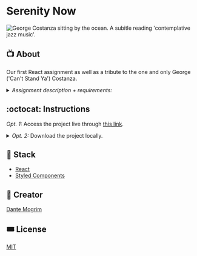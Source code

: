 # Serenity Now

<img src="https://media.giphy.com/media/NiT29gUcZ3IS4/giphy.gif" alt="George Costanza sitting by the ocean. A subitle reading 'contemplative jazz music'.">

## :tv: About

Our first React assignment as well as a tribute to the one and only George ('Can't Stand Ya') Costanza.

<details><summary><i>Assignment description + requirements:</i></summary>
The assignment is to create a small application using React. There are no limits for what you can create so use your imagination and the knowledge you've got from our previous lessons. You are allowed to work in pairs.

**Below you'll find a list of requirements:**

- It should be built in ReactJS.
- Should implement nice graphical user interface.
- Can't use any third-party frameworks such as jQuery.
- Can't contain any errors, warning or notices in the developer console.
- Should consist of at least three react components.
- Should include both stateless and stateful components and should use state and props.
- Should include at least one API call. And its data should be presented.
- Needs to be uploaded and presented on Netlify or Vercel.

Good luck!

</details>

## :octocat: Instructions

_Opt. 1:_ Access the project live through [this link](https://serenity-now.vercel.app/).

<details><summary><i>Opt. 2:</i> Download the project locally. 
</summary>

_Prerequisites - Here you will need both a Text Editor and [NPM](https://formulae.brew.sh/formula/node) installed._

1. Download this repo to your computer by pressing the big, green 'Code' button.
2. Open up the folder in a Text Editor of your choice.
3. In your CLI `cd` all the way into the `project` folder.
4. In your CLI type `npm run install` followed by `npm run start`.
5. Your CLI should now have kick started a localhost on your browser. You can access the project from there. Have fun!
</details>

## :pancakes: Stack

- [React](https://reactjs.org/)
- [Styled Components](https://styled-components.com/)

## :art: Creator

[Dante Mogrim](https://github.com/dantemogrim)

## :tickets: License

[MIT](https://opensource.org/licenses/MIT)

